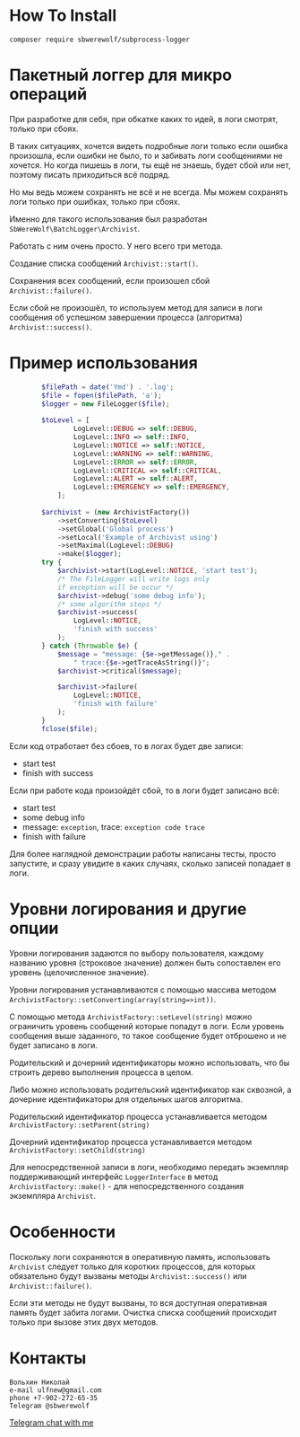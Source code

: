# How To Install
`composer require sbwerewolf/subprocess-logger`

# Пакетный логгер для микро операций
При разработке для себя, при обкатке каких то идей, в логи смотрят,
только при сбоях.

В таких ситуациях, хочется видеть подробные логи только если ошибка
произошла, если ошибки не было, то и забивать логи сообщениями не
хочется. Но когда пишешь в логи, ты ещё не знаешь, будет сбой или нет,
поэтому писать приходиться всё подряд.

Но мы ведь можем сохранять не всё и не всегда. Мы можем сохранять логи
только при ошибках, только при сбоях.

Именно для такого использования был разработан
`SbWereWolf\BatchLogger\Archivist`.

Работать с ним очень просто. У него всего три метода.

Создание списка сообщений `Archivist::start()`.

Сохранения всех сообщений, если произошел сбой `Archivist::failure()`.

Если сбой не произошёл, то используем метод для записи в логи
сообщения об успешном завершении процесса (алгоритма)
`Archivist::success()`.

# Пример использования
```php
        $filePath = date('Ymd') . '.log';
        $file = fopen($filePath, 'a');        
        $logger = new FileLogger($file);
        
        $toLevel = [
                LogLevel::DEBUG => self::DEBUG,
                LogLevel::INFO => self::INFO,
                LogLevel::NOTICE => self::NOTICE,
                LogLevel::WARNING => self::WARNING,
                LogLevel::ERROR => self::ERROR,
                LogLevel::CRITICAL => self::CRITICAL,
                LogLevel::ALERT => self::ALERT,
                LogLevel::EMERGENCY => self::EMERGENCY,
            ];
        
        $archivist = (new ArchivistFactory())
            ->setConverting($toLevel)
            ->setGlobal('Global process')
            ->setLocal('Example of Archivist using')
            ->setMaximal(LogLevel::DEBUG)
            ->make($logger);        
        try {
            $archivist->start(LogLevel::NOTICE, 'start test');
            /* The FileLogger will write logs only
            if exception will be occur */
            $archivist->debug('some debug info');
            /* some algorithm steps */
            $archivist->success(
                LogLevel::NOTICE, 
                'finish with success'
            );
        } catch (Throwable $e) {
            $message = "message: {$e->getMessage()}," .
                " trace:{$e->getTraceAsString()}";
            $archivist->critical($message);

            $archivist->failure(
                LogLevel::NOTICE,
                'finish with failure'
            );
        }
        fclose($file);
```
Если код отработает без сбоев, то в логах будет две записи:
- start test
- finish with success

Если при работе кода произойдёт сбой, то в логи будет записано всё:
- start test
- some debug info
- message: `exception`, trace: `exception code trace`
- finish with failure

Для более наглядной демонстрации работы написаны тесты, просто
запустите, и сразу увидите в каких случаях, сколько записей попадает в
логи.

# Уровни логирования и другие опции
Уровни логирования задаются по выбору пользователя, каждому названию
уровня (строковое значение) должен быть сопоставлен его уровень 
(целочисленное значение).

Уровни логирования устанавливаются с помощью массива методом
`ArchivistFactory::setConverting(array(string=>int))`.

С помощью метода `ArchivistFactory::setLevel(string)` можно
ограничить уровень сообщений которые попадут в логи. Если уровень
сообщения выше заданного, то такое сообщение будет отброшено и не
будет записано в логи.

Родительский и дочерний идентификаторы можно использовать, что бы
строить дерево выполнения процесса в целом.

Либо можно использовать родительский идентификатор как сквозной, а
дочерние идентификаторы для отдельных шагов алгоритма.

Родительский идентификатор процесса устанавливается методом
`ArchivistFactory::setParent(string)`

Дочерний идентификатор процесса устанавливается методом
`ArchivistFactory::setChild(string)`

Для непосредственной записи в логи, необходимо передать экземпляр
поддерживающий интерфейс `LoggerInterface` в метод
`ArchivistFactory::make()` - для непосредственного создания экземпляра
`Archivist`.

# Особенности
Поскольку логи сохраняются в оперативную память, использовать
`Archivist` следует только для коротких процессов, для которых
обязательно будут вызваны методы `Archivist::success()` или
`Archivist::failure()`.

Если эти методы не будут вызваны, то вся доступная оперативная память
будет забита логами. Очистка списка сообщений происходит только при
вызове этих двух методов.
# Контакты
```
Вольхин Николай
e-mail ulfnew@gmail.com
phone +7-902-272-65-35
Telegram @sbwerewolf
```

[Telegram chat with me](https://t.me/SbWereWolf) 